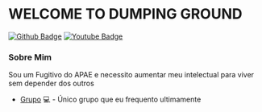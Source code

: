 
# WELCOME TO DUMPING GROUND 

[![Github Badge](https://img.shields.io/badge/-Github-000?style=flat-square&logo=Github&logoColor=white&link=https://github.com/fagnerpsantos)](https://github.com/fagnerpsantos)
[![Youtube Badge](https://img.shields.io/badge/-YouTube-ff0000?style=flat-square&labelColor=ff0000&logo=youtube&logoColor=white&link=https://www.youtube.com/channel/@pardolinha)](https://www.youtube.com/channel/UCZBLXRvQKUzCbR9ldePl7EQ)

### Sobre Mim
Sou um Fugitivo do APAE e necessito aumentar meu intelectual para viver sem depender dos outros

- [Grupo](https://discord.gg/apae) 💻 - Único grupo que eu frequento ultimamente 
